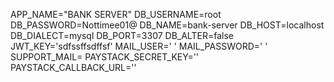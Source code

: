 APP_NAME="BANK SERVER"
DB_USERNAME=root
DB_PASSWORD=Nottimee01@
DB_NAME=bank-server
DB_HOST=localhost
DB_DIALECT=mysql
DB_PORT=3307
DB_ALTER=false
JWT_KEY='sdfssffsdffsf'
MAIL_USER=' '
MAIL_PASSWORD=' '
SUPPORT_MAIL=
PAYSTACK_SECRET_KEY=''
PAYSTACK_CALLBACK_URL=''
